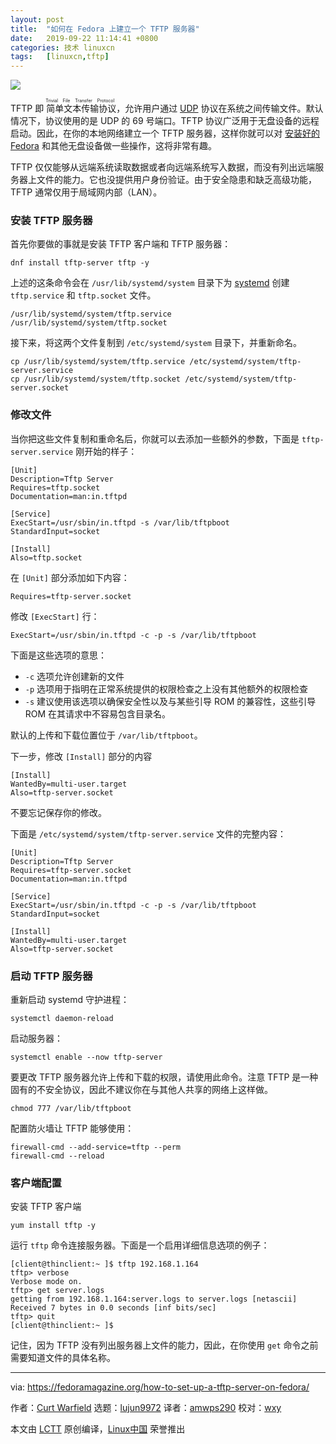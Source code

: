 ```yaml
---
layout: post
title:	"如何在 Fedora 上建立一个 TFTP 服务器"
date:	2019-09-22 11:14:41 +0800 
categories:	技术 linuxcn 
tags:	[linuxcn,tftp]
---
```



![](/Asserts/Images//attachment/album/201909/22/111433ar23l5gp2igsz2d3.jpg)


TFTP 即<ruby> 简单文本传输协议 <rt>  Trivial File Transfer Protocol </rt></ruby>，允许用户通过 [UDP](https://en.wikipedia.org/wiki/User_Datagram_Protocol) 协议在系统之间传输文件。默认情况下，协议使用的是 UDP 的 69 号端口。TFTP 协议广泛用于无盘设备的远程启动。因此，在你的本地网络建立一个 TFTP 服务器，这样你就可以对 [安装好的 Fedora](https://docs.fedoraproject.org/en-US/fedora/f30/install-guide/advanced/Network_based_Installations/) 和其他无盘设备做一些操作，这将非常有趣。


TFTP 仅仅能够从远端系统读取数据或者向远端系统写入数据，而没有列出远端服务器上文件的能力。它也没提供用户身份验证。由于安全隐患和缺乏高级功能，TFTP 通常仅用于局域网内部（LAN）。


### 安装 TFTP 服务器


首先你要做的事就是安装 TFTP 客户端和 TFTP 服务器：



```
dnf install tftp-server tftp -y
```

上述的这条命令会在 `/usr/lib/systemd/system` 目录下为 [systemd](https://fedoramagazine.org/systemd-getting-a-grip-on-units/) 创建 `tftp.service` 和 `tftp.socket` 文件。



```
/usr/lib/systemd/system/tftp.service
/usr/lib/systemd/system/tftp.socket
```

接下来，将这两个文件复制到 `/etc/systemd/system` 目录下，并重新命名。



```
cp /usr/lib/systemd/system/tftp.service /etc/systemd/system/tftp-server.service
cp /usr/lib/systemd/system/tftp.socket /etc/systemd/system/tftp-server.socket
```

### 修改文件


当你把这些文件复制和重命名后，你就可以去添加一些额外的参数，下面是 `tftp-server.service` 刚开始的样子：



```
[Unit]
Description=Tftp Server
Requires=tftp.socket
Documentation=man:in.tftpd

[Service]
ExecStart=/usr/sbin/in.tftpd -s /var/lib/tftpboot
StandardInput=socket

[Install]
Also=tftp.socket
```

在 `[Unit]` 部分添加如下内容：



```
Requires=tftp-server.socket
```

修改 `[ExecStart]` 行：



```
ExecStart=/usr/sbin/in.tftpd -c -p -s /var/lib/tftpboot
```

下面是这些选项的意思：


* `-c` 选项允许创建新的文件
* `-p` 选项用于指明在正常系统提供的权限检查之上没有其他额外的权限检查
* `-s` 建议使用该选项以确保安全性以及与某些引导 ROM 的兼容性，这些引导 ROM 在其请求中不容易包含目录名。


默认的上传和下载位置位于 `/var/lib/tftpboot`。


下一步，修改 `[Install]` 部分的内容



```
[Install]
WantedBy=multi-user.target
Also=tftp-server.socket
```

不要忘记保存你的修改。


下面是 `/etc/systemd/system/tftp-server.service` 文件的完整内容：



```
[Unit]
Description=Tftp Server
Requires=tftp-server.socket
Documentation=man:in.tftpd

[Service]
ExecStart=/usr/sbin/in.tftpd -c -p -s /var/lib/tftpboot
StandardInput=socket

[Install]
WantedBy=multi-user.target
Also=tftp-server.socket
```

### 启动 TFTP 服务器


重新启动 systemd 守护进程：



```
systemctl daemon-reload
```

启动服务器：



```
systemctl enable --now tftp-server
```

要更改 TFTP 服务器允许上传和下载的权限，请使用此命令。注意 TFTP 是一种固有的不安全协议，因此不建议你在与其他人共享的网络上这样做。



```
chmod 777 /var/lib/tftpboot
```

配置防火墙让 TFTP 能够使用：



```
firewall-cmd --add-service=tftp --perm
firewall-cmd --reload
```

### 客户端配置


安装 TFTP 客户端



```
yum install tftp -y
```

运行 `tftp` 命令连接服务器。下面是一个启用详细信息选项的例子：



```
[client@thinclient:~ ]$ tftp 192.168.1.164
tftp> verbose
Verbose mode on.
tftp> get server.logs
getting from 192.168.1.164:server.logs to server.logs [netascii]
Received 7 bytes in 0.0 seconds [inf bits/sec]
tftp> quit
[client@thinclient:~ ]$
```

记住，因为 TFTP 没有列出服务器上文件的能力，因此，在你使用 `get` 命令之前需要知道文件的具体名称。




---


via: <https://fedoramagazine.org/how-to-set-up-a-tftp-server-on-fedora/>


作者：[Curt Warfield](https://fedoramagazine.org/author/rcurtiswarfield/) 选题：[lujun9972](https://github.com/lujun9972) 译者：[amwps290](https://github.com/amwps290) 校对：[wxy](https://github.com/wxy)


本文由 [LCTT](https://github.com/LCTT/TranslateProject) 原创编译，[Linux中国](https://linux.cn/) 荣誉推出
